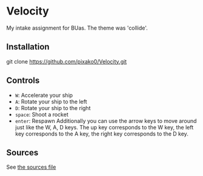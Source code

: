 # Velocity
My intake assignment for BUas. The theme was 'collide'.
## Installation
git clone https://github.com/pixako0/Velocity.git

## Controls
- `W`: Accelerate your ship
- `A`: Rotate your ship to the left
- `D`: Rotate your ship to the right
- `space`: Shoot a rocket
- `enter`: Respawn
Additionally you can use the arrow keys to move around just like the W, A, D keys. The up key corresponds to the W key, the left key corresponds to the A key, the right key corresponds to the D key.

## Sources
See [the sources file](assets/sources.txt)
